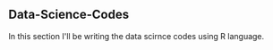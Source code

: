 ## Data-Science-Codes ##   
In this section I'll be writing the data scirnce codes using R language.               
  

